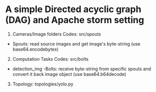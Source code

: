 # A simple Directed acyclic graph (DAG) and Apache storm setting

1. Cameras/Image folders Codes: src/spouts 
- Spouts: read source images and get image's byte-string (use base64.encodebytes)
2. Computation Tasks Codes: src/bolts
- detection_img -Bolts: receive byte-string from specific spouts and convert it back image object (use base64.b64decode)

3. Topology: topologies/yolo.py



